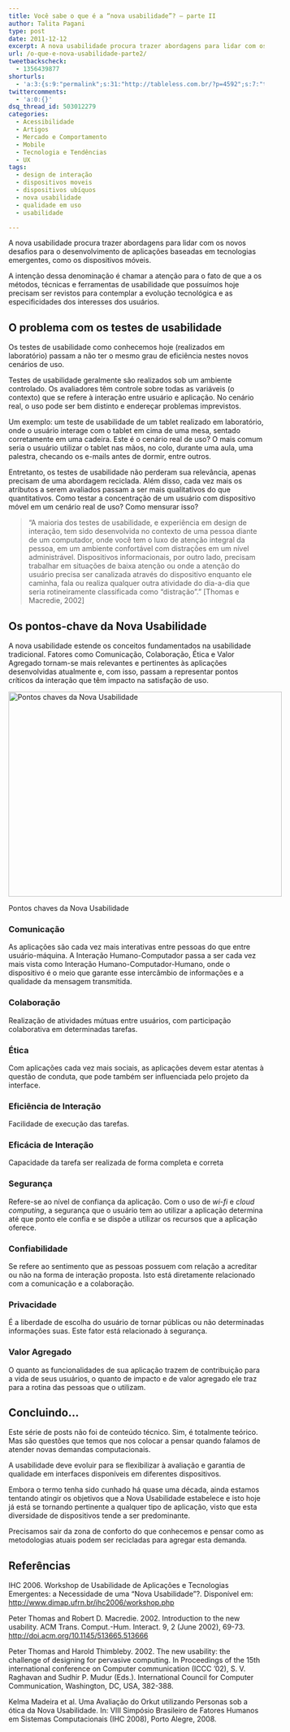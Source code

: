 ```yaml
---
title: Você sabe o que é a “nova usabilidade”? – parte II
author: Talita Pagani
type: post
date: 2011-12-12
excerpt: A nova usabilidade procura trazer abordagens para lidar com os novos desafios para o desenvolvimento de aplicações baseadas em tecnologias emergentes, como dispositivos móveis.
url: /o-que-e-nova-usabilidade-parte2/
tweetbackscheck:
  - 1356439877
shorturls:
  - 'a:3:{s:9:"permalink";s:31:"http://tableless.com.br/?p=4592";s:7:"tinyurl";s:26:"http://tinyurl.com/7prrob7";s:4:"isgd";s:19:"http://is.gd/5qyLF2";}'
twittercomments:
  - 'a:0:{}'
dsq_thread_id: 503012279
categories:
  - Acessibilidade
  - Artigos
  - Mercado e Comportamento
  - Mobile
  - Tecnologia e Tendências
  - UX
tags:
  - design de interação
  - dispositivos moveis
  - dispositivos ubíquos
  - nova usabilidade
  - qualidade em uso
  - usabilidade

---
```

A nova usabilidade procura trazer abordagens para lidar com os novos desafios para o desenvolvimento de aplicações baseadas em tecnologias emergentes, como os dispositivos móveis.

A intenção dessa denominação é chamar a atenção para o fato de que a os métodos, técnicas e ferramentas de usabilidade que possuímos hoje precisam ser revistos para contemplar a evolução tecnológica e as especificidades dos interesses dos usuários.

## O problema com os testes de usabilidade

Os testes de usabilidade como conhecemos hoje (realizados em laboratório) passam a não ter o mesmo grau de eficiência nestes novos cenários de uso.

Testes de usabilidade geralmente são realizados sob um ambiente controlado. Os avaliadores têm controle sobre todas as variáveis (o contexto) que se refere à interação entre usuário e aplicação. No cenário real, o uso pode ser bem distinto e endereçar problemas imprevistos.

Um exemplo: um teste de usabilidade de um tablet realizado em laboratório, onde o usuário interage com o tablet em cima de uma mesa, sentado corretamente em uma cadeira. Este é o cenário real de uso? O mais comum seria o usuário utilizar o tablet nas mãos, no colo, durante uma aula, uma palestra, checando os e-mails antes de dormir, entre outros.

Entretanto, os testes de usabilidade não perderam sua relevância, apenas precisam de uma abordagem reciclada. Além disso, cada vez mais os atributos a serem avaliados passam a ser mais qualitativos do que quantitativos. Como testar a concentração de um usuário com dispositivo móvel em um cenário real de uso? Como mensurar isso?

> “A maioria dos testes de usabilidade, e experiência em design de interação, tem sido desenvolvida no contexto de uma pessoa diante de um computador, onde você tem o luxo de atenção integral da pessoa, em um ambiente confortável com distrações em um nível administrável. Dispositivos informacionais, por outro lado, precisam trabalhar em situações de baixa atenção ou onde a atenção do usuário precisa ser canalizada através do dispositivo enquanto ele caminha, fala ou realiza qualquer outra atividade do dia-a-dia que seria rotineiramente classificada como &#8220;distração&#8221;.” [Thomas e Macredie, 2002]

## Os pontos-chave da Nova Usabilidade

A nova usabilidade estende os conceitos fundamentados na usabilidade tradicional. Fatores como Comunicação, Colaboração, Ética e Valor Agregado tornam-se mais relevantes e pertinentes às aplicações desenvolvidas atualmente e, com isso, passam a representar pontos críticos da interação que têm impacto na satisfação de uso.

<div id="attachment_4593" style="width: 548px" class="wp-caption aligncenter">
  <a href="http://tableless.com.br/uploads/2011/11/Slide2.jpg"><img class="size-full wp-image-4593  " src="http://tableless.com.br/uploads/2011/11/Slide2.jpg" alt="Pontos chaves da Nova Usabilidade" width="538" height="403" srcset="uploads/2011/11/Slide2.jpg 960w, uploads/2011/11/Slide2-300x225.jpg 300w" sizes="(max-width: 538px) 100vw, 538px" /></a>
  
  <p class="wp-caption-text">
    Pontos chaves da Nova Usabilidade
  </p>
</div>

### Comunicação

As aplicações são cada vez mais interativas entre pessoas do que entre usuário-máquina. A Interação Humano-Computador passa a ser cada vez mais vista como Interação Humano-Computador-Humano, onde o dispositivo é o meio que garante esse intercâmbio de informações e a qualidade da mensagem transmitida.

### Colaboração

Realização de atividades mútuas entre usuários, com participação colaborativa em determinadas tarefas.

### Ética

Com aplicações cada vez mais sociais, as aplicações devem estar atentas à questão de conduta, que pode também ser influenciada pelo projeto da interface.

### Eficiência de Interação

Facilidade de execução das tarefas.

### Eficácia de Interação

Capacidade da tarefa ser realizada de forma completa e correta

### Segurança

Refere-se ao nível de confiança da aplicação. Com o uso de _wi-fi_ e _cloud computing_, a segurança que o usuário tem ao utilizar a aplicação determina até que ponto ele confia e se dispõe a utilizar os recursos que a aplicação oferece.

### Confiabilidade

Se refere ao sentimento que as pessoas possuem com relação a acreditar ou não na forma de interação proposta. Isto está diretamente relacionado com a comunicação e a colaboração.

### Privacidade

É a liberdade de escolha do usuário de tornar públicas ou não determinadas informações suas. Este fator está relacionado à segurança.

### Valor Agregado

O quanto as funcionalidades de sua aplicação trazem de contribuição para a vida de seus usuários, o quanto de impacto e de valor agregado ele traz para a rotina das pessoas que o utilizam.

## Concluindo&#8230;

Este série de posts não foi de conteúdo técnico. Sim, é totalmente teórico. Mas são questões que temos que nos colocar a pensar quando falamos de atender novas demandas computacionais.

A usabilidade deve evoluir para se flexibilizar à avaliação e garantia de qualidade em interfaces disponíveis em diferentes dispositivos.

Embora o termo tenha sido cunhado há quase uma década, ainda estamos tentando atingir os objetivos que a Nova Usabilidade estabelece e isto hoje já está se tornando pertinente a qualquer tipo de aplicação, visto que esta diversidade de dispositivos tende a ser predominante.

Precisamos sair da zona de conforto do que conhecemos e pensar como as metodologias atuais podem ser recicladas para agregar esta demanda.

## Referências

IHC 2006. Workshop de Usabilidade de Aplicações e Tecnologias Emergentes: a Necessidade de uma “Nova Usabilidade”?. Disponível em: <http://www.dimap.ufrn.br/ihc2006/workshop.php>

Peter Thomas and Robert D. Macredie. 2002. Introduction to the new usability. ACM Trans. Comput.-Hum. Interact. 9, 2 (June 2002), 69-73. <http://doi.acm.org/10.1145/513665.513666>

Peter Thomas and Harold Thimbleby. 2002. The new usability: the challenge of designing for pervasive computing. In Proceedings of the 15th international conference on Computer communication (ICCC &#8217;02), S. V. Raghavan and Sudhir P. Mudur (Eds.). International Council for Computer Communication, Washington, DC, USA, 382-388.

Kelma Madeira et al. Uma Avaliação do Orkut utilizando Personas sob a ótica da Nova Usabilidade. In: VIII Simpósio Brasileiro de Fatores Humanos em Sistemas Computacionais (IHC 2008), Porto Alegre, 2008.